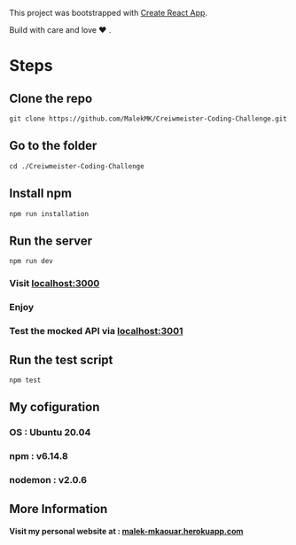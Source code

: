 This project was bootstrapped with [Create React App](https://github.com/facebook/create-react-app).

Build with care and love :heart: .

# Steps

## Clone the repo 

`git clone https://github.com/MalekMK/Creiwmeister-Coding-Challenge.git`

## Go to the folder

`cd ./Creiwmeister-Coding-Challenge`

## Install npm

`npm run installation`

## Run the server

`npm run dev`

### Visit [localhost:3000](http://localhost:3000/) 
### Enjoy

### Test the mocked API via [localhost:3001](http://localhost:3001/)

## Run the test script

`npm test`

## My cofiguration

### OS : Ubuntu 20.04
### npm : v6.14.8
### nodemon : v2.0.6


## More Information
#### Visit my personal website at : [malek-mkaouar.herokuapp.com](https://malek-mkaouar.herokuapp.com/)
